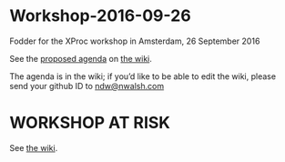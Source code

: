 # Workshop-2016-09-26

Fodder for the XProc workshop in Amsterdam, 26 September 2016

See the [proposed agenda](https://github.com/xproc/Workshop-2016-09-26/wiki/Agenda)
on [the wiki](https://github.com/xproc/Workshop-2016-09-26/wiki/).

The agenda is in the wiki; if you’d like to be able to edit the wiki,
please send your github ID to ndw@nwalsh.com

# WORKSHOP AT RISK

See [the wiki](https://github.com/xproc/Workshop-2016-09-26/wiki).
